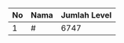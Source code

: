 | No | Nama            | Jumlah Level |
|----|-----------------|--------------|
| 1  | #    |    6747        |
